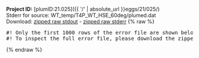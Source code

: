 **Project ID:** [plumID:21.025]({{ '/' | absolute_url }}eggs/21/025/)  
Stderr for source:  WT_temp/T4P_WT_HSE_60deg/plumed.dat   
Download: [zipped raw stdout](plumed.dat.plumed.stdout.txt.zip) - [zipped raw stderr](plumed.dat.plumed.stderr.txt.zip) 
{% raw %}
<pre>
#! Only the first 1000 rows of the error file are shown below
#! To inspect the full error file, please download the zipped raw stderr file above
</pre>
{% endraw %}
